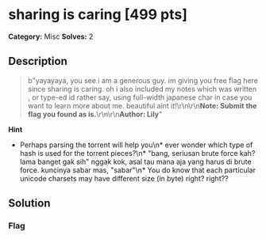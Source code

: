 # sharing is caring [499 pts]

**Category:** Misc
**Solves:** 2

## Description
>b"yayayaya, you see i am a generous guy. im giving you free flag here since sharing is caring. oh i also included my notes which was written , or type-ed id rather say, using full-width japanese char in case you want to learn more about me. beautiful aint it!\r\n\r\n**Note: Submit the flag you found as is.**\r\n\r\n**Author: Lily**"

**Hint**
* Perhaps parsing the torrent will help you\n* ever wonder which type of hash is used for the torrent pieces?\n* "bang, seriusan brute force kah? lama banget gak sih" nggak kok, asal tau mana aja yang harus di brute force. kuncinya sabar mas, "sabar"\n* You do know that each particular unicode charsets may have different size (in byte) right? right??

## Solution

### Flag

